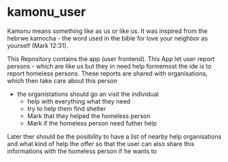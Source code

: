 # kamonu_user

Kamonu means something like as us or like us.
It was inspired from the hebrwe kamocha - the word used in the bible for love your neighbor as yourself (Mark 12:31).

This Repository contains the app (user frontend).
This App let user report persons - which are like us but they in need help formemost the ide is to  report homeless persons.
These reports are shared with organisations, which then take care about this person
  * the organistations should go an visit the individual
    * help with everything what they need
    * try to help them find shelter
    * Mark that they helped the homeless person
    * Mark if the homeless person need futher help

Later ther should be the posibility to have a list of nearby help organisations and what kind of help the offer
so that the user can also share this informations with the homeless person if he wants to
